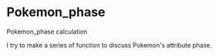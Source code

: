 # Pokemon_phase
Pokemon_phase calculation




I try to make a series of function to discuss Pokemon's attribute phase.
